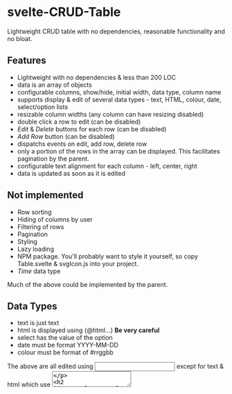 # svelte-CRUD-Table

Lightweight CRUD table with no dependencies, reasonable functionality and no bloat.

## Features

- Lightweight with no dependencies & less than 200 LOC
- data is an array of objects
- configurable columns, show/hide, initial width, data type, column name
- supports display & edit of several data types - text, HTML, colour, date, select/option lists
- resizable column widths (any column can have resizing disabled)
- double click a row to edit (can be disabled)
- *Edit* & *Delete* buttons for each row (can be disabled)
- *Add Row* button (can be disabled)
- dispatchs events on edit, add row, delete row
- only a portion of the rows in the array can be displayed. This facilitates pagination by the parent.
- configurable text alignment for each column - left, center, right
- data is updated as soon as it is edited

## Not implemented

- Row sorting
- Hiding of columns by user
- Filtering of rows
- Pagination
- Styling
- Lazy loading
- NPM package. You'll probably want to style it yourself, so copy Table.svelte & svgIcon.js into your project.
- *Time* data type

Much of the above could be implemented by the parent.  

## Data Types

- text is just text
- html is displayed using {@html...}   **Be very careful**
- select has the value of the option
- date must be format YYYY-MM-DD
- colour must be format of #rrggbb

The above are all edited using <input type="xxx">  except for text & html which use <textarea>

## Example

```
<script>
    import Table from './Table.svelte';

    const table_config = {
        //  remove any of these to prevent that user action
        options: ['CREATE', 'EDIT', 'DELETE','DBLCLICKEDIT'],
        row_settings : {
            firstRow: 0,            //  pagination is implemented by parent
            lastRow:9999,
        },
        columns_setting: [
            {name: 'name', show: true, resizable:true, edit: true, width: 150, type:'text', align:'left', description:'Name'},
            {name: 'role', show: true, resizable:true, edit: true, width: 350, type:'html', align:'left', description: 'Role'},
            {name: 'email', show: true, resizable:true, edit: true, width: 350, type:'email', align:'right', description: 'Email'},
            {name: 'favCol', show: true, resizable:true, edit: true, width: 150, type: 'select', options:[], align:'center', description: 'Fav Colour'},
            {name: 'color', show: true, resizable:true, edit: true, width: 100, type: 'color', align:'center', description: 'Assigned Colour', },
            {name: 'dt', show: true, resizable:true, edit: true, width: 140, type: 'date', align:'center', description: 'Date', }
        ],
    };

    table_config.columns_setting[3].options = [
        {value:'r' , text:'Red'},
        {value:'g' , text:'Green'},
        {value:'b' , text:'Blue'},
        {value:'y' , text:'Yuck'}
    ];

    let myData = [
        {name:"Name 43 is Fred",email:"fred33@myco.com",role:"DevOps Engineer",favCol:"b",color:"#c99f84",dt:"2009-08-29"},
        {name:"Name 44 is Fred",email:"fred44@myco.com",role:"DevOps Engineer",favCol:"g",color:"#a0e3be",dt:"2011-09-27"},
        {name:"Name 45 is Fred",email:"fred@myco.com",role:"Application Developer",favCol:"r",color:"#c89aab",dt:"2000-05-10"},
        {name:"Name 46 is Fred",email:"fred@myco.com",role:"Data Entry",favCol:"g",color:"#89f0eb",dt:"1997-05-07"},
        {name:"Name 47 is Fred",email:"fred@myco.com",role:"UX Designer & UI Developer",favCol:"r",color:"#d7beb9",dt:"2001-08-05"},
        {name:"Name 48 is Fred",email:"fred@myco.com",role:"Web Developer",favCol:"y",color:"#c6a2a6",dt:"2003-08-13"},
        {name:"Name 49 is Fred",email:"fred@myco.com",role:"SQL Developer",favCol:"y",color:"#b4b6de",dt:"1999-02-27"},
        {name:"Name 50 is Fred",email:"fred@myco.com",role:"Web Designer",favCol:"b",color:"#d1d2ad",dt:"1997-07-27"},
        {name:"Name 51 is Fred",email:"fred@myco.com",role:"Application Developer",favCol:"r",color:"#febb87",dt:"2001-11-19"},
    ];

    function onStartEdit(e) {console.log('start edit',e.detail);}
    function onEndEdit(e) {console.log('end edit ',e.detail);}
    function onAddRow() {console.log('addrow ',e.detail);}
    function requestdeleterow(e) {console.log('request delete row ',e.detail);}
</script>

    <Table
        config={table_config}
        bind:data={myData}
        on:startedit={onStartEdit}
        on:endedit={onEndEdit}
        on:addrow={onAddRow}
        on:requestdeleterow={(e)=>requestdeleterow(e)}
        />

```

## Events

Events dispatched -

- request delete of a row. The parent then deletes the row (or not).
- when editing of a row starts.
- when editing of a row finishes. This happens either when the user clicks the *Save* icon or clicks on a different row.
- when a row is created. The parent can then populate with default data.

The affected row number is passed in event.detail.  
See example above.  

## Select Options

A column can have type = 'select'.  This will allow the values to be selected from a dropdown list. The content and values of this select are specified in columns_setting[n].options[].  

The format is -  

```
options = [
    {value:'r' , text:'Red'},
    {value:'g' , text:'Green'},
    {value:'b' , text:'Blue'},
    {value:'y' , text:'Yuck'},
];
```

## Warning

Raw HTML may be displayed & edited using columns_setting[n].type = 'html'.  Sanitise it first or don't allow edit or don't use type='html'!  Or even better, delete that line of code from Table.svelte.
